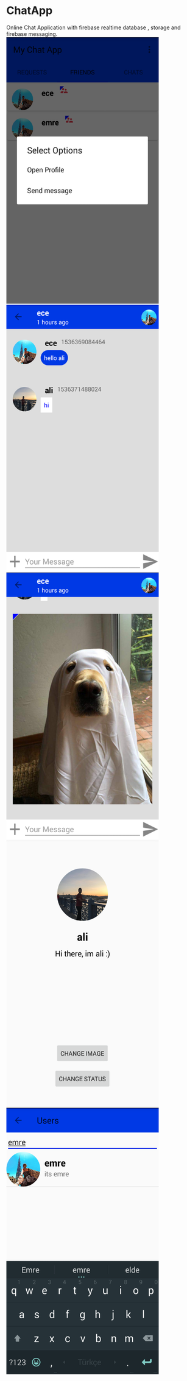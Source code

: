 # ChatApp
Online Chat Application with firebase realtime database , storage and firebase messaging.
<img src="images/images%20(1).png" width="400" height="700" >
<img src="images/images%20(2).png" width="400" height="700" >
<img src="images/images%20(3).png" width="400" height="700" >
<img src="images/images%20(4).png" width="400" height="700" >
<img src="images/images%20(5).png" width="400" height="700" >

